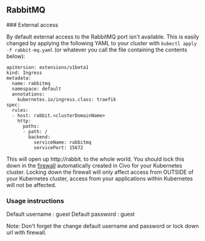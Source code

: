 ## RabbitMQ

### External access

By default external access to the RabbitMQ port isn't available. This is easily changed by applying the following YAML to your cluster with `kubectl apply -f rabbit-mq.yaml` (or whatever you call the file containing the contents below):

```
apiVersion: extensions/v1beta1
kind: Ingress
metadata:
  name: rabbitmq
  namespace: default
  annotations:
    kubernetes.io/ingress.class: traefik
spec:
  rules:
  - host: rabbit.<clusterDomainName>
    http:
      paths:
      - path: /
        backend:
          serviceName: rabbitmq
          servicePort: 15672
```

This will open up http://rabbit.<clusterDomainName> to the whole world. You should lock this down in the [firewall](https://dashboard.civo.com/firewalls) automatically created in Civo for your Kubernetes cluster. Locking down the firewall will only affect access from OUTSIDE of your Kubernetes cluster, access from your applications within Kubernetes will not be affected.

### Usage instructions

Default username : guest
Default password : guest

Note: Don't forget the change default username and password or lock down url with firewall.
